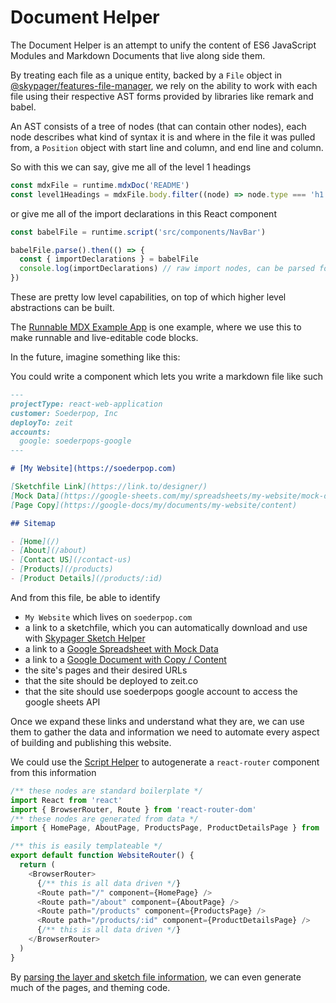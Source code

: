 # Document Helper

The Document Helper is an attempt to unify the content of ES6 JavaScript Modules and Markdown Documents that live along side them.

By treating each file as a unique entity, backed by a `File` object in [@skypager/features-file-manager](../../features/file-manager), 
we rely on the ability to work with each file using their respective AST forms provided by libraries like remark and babel.

An AST consists of a tree of nodes (that can contain other nodes), each node describes what kind of syntax it is and where in the file it was pulled from,
a `Position` object with start line and column, and end line and column.

So with this we can say, give me all of the level 1 headings

```javascript
const mdxFile = runtime.mdxDoc('README')
const level1Headings = mdxFile.body.filter((node) => node.type === 'h1')
```

or give me all of the import declarations in this React component

```javascript
const babelFile = runtime.script('src/components/NavBar')

babelFile.parse().then(() => {
  const { importDeclarations } = babelFile  
  console.log(importDeclarations) // raw import nodes, can be parsed for module identifiers like react, react-dom
})
```

These are pretty low level capabilities, on top of which higher level abstractions can be built.

The [Runnable MDX Example App](../../examples/runnable-mdx) is one example, where we use this to make runnable and live-editable code blocks.

In the future, imagine something like this:

You could write a component which lets you write a markdown file like such

```markdown
---
projectType: react-web-application
customer: Soederpop, Inc
deployTo: zeit
accounts:
  google: soederpops-google
---

# [My Website](https://soederpop.com)

[Sketchfile Link](https://link.to/designer/)
[Mock Data](https://google-sheets.com/my/spreadsheets/my-website/mock-data)
[Page Copy](https://google-docs/my/documents/my-website/content)

## Sitemap 

- [Home](/)
- [About](/about) 
- [Contact US](/contact-us) 
- [Products](/products)
- [Product Details](/products/:id)
```

And from this file, be able to identify 

- `My Website` which lives on `soederpop.com`
- a link to a sketchfile, which you can automatically download and use with [Skypager Sketch Helper](../sketch) 
- a link to a [Google Spreadsheet with Mock Data](../google-sheet)
- a link to a [Google Document with Copy / Content](../google-doc)
- the site's pages and their desired URLs 
- that the site should be deployed to zeit.co
- that the site should use soederpops google account to access the google sheets API

Once we expand these links and understand what they are, we can use them to gather the data and information we need to automate every aspect of building and publishing this website. 

We could use the [Script Helper](src/babel/babel.js) to autogenerate a `react-router` component from this information

```javascript
/** these nodes are standard boilerplate */
import React from 'react' 
import { BrowserRouter, Route } from 'react-router-dom' 
/** these nodes are generated from data */
import { HomePage, AboutPage, ProductsPage, ProductDetailsPage } from './pages'

/** this is easily templateable */
export default function WebsiteRouter() {
  return (
    <BrowserRouter>
      {/** this is all data driven */}
      <Route path="/" component={HomePage} />
      <Route path="/about" component={AboutPage} />
      <Route path="/products" component={ProductsPage} />
      <Route path="/products/:id" component={ProductDetailsPage} />
      {/** this is all data driven */}
    </BrowserRouter>
  )  
}
```

By [parsing the layer and sketch file information](../sketch/test/fixtures), we can even generate much of the pages, and theming code.